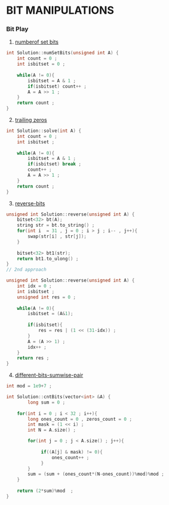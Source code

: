 # BIT MANIPULATIONS

### Bit Play

1. [numberof set bits](https://www.interviewbit.com/problems/number-of-1-bits/)
```cpp
int Solution::numSetBits(unsigned int A) {
    int count = 0 ;
    int isbitset = 0 ;
    
    while(A != 0){
        isbitset = A & 1 ;
        if(isbitset) count++ ;
        A = A >> 1 ;   
    }
    return count ;
}
```

2. [trailing zeros](https://www.interviewbit.com/problems/trailing-zeroes/)
```cpp
int Solution::solve(int A) {
    int count = 0 ;
    int isbitset ;
     
    while(A != 0){
        isbitset = A & 1 ;
        if(isbitset) break ;
        count++ ;
        A = A >> 1 ;    
    }
    return count ;
}
```

3. [reverse-bits](https://www.interviewbit.com/problems/reverse-bits/hints/)
```cpp
unsigned int Solution::reverse(unsigned int A) {
    bitset<32> bt(A);
    string str = bt.to_string() ;
    for(int i  = 31 , j = 0 ; i > j ; i-- , j++){
        swap(str[i] , str[j]);
    }
    
    bitset<32> bt1(str);
    return bt1.to_ulong() ;
}
// 2nd approach

unsigned int Solution::reverse(unsigned int A) {
    int idx = 0 ;
    int isbitset ;
    unsigned int res = 0 ;
    
    while(A != 0){
        isbitset = (A&1);
        
        if(isbitset){
            res = res | (1 << (31-idx)) ;
        }
        A = (A >> 1) ;
        idx++ ;
    }
    return res ;
}
```

4.  [different-bits-sumwise-pair](https://www.interviewbit.com/problems/different-bits-sum-pairwise/)
```cpp
int mod = 1e9+7 ;

int Solution::cntBits(vector<int> &A) {
        long sum = 0 ;
        
    for(int i = 0 ; i < 32 ; i++){
        long ones_count = 0 , zeros_count = 0 ;
        int mask = (1 << i) ;
        int N = A.size() ;

        for(int j = 0 ; j < A.size() ; j++){
             
             if((A[j] & mask) != 0){
                 ones_count++ ;
             }
        }
        sum = (sum + (ones_count*(N-ones_count))%mod)%mod ;
    }
    
    return (2*sum)%mod  ;
}
```
